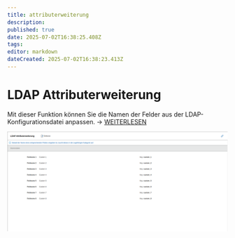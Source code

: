 ```yaml
---
title: attributerweiterung
description: 
published: true
date: 2025-07-02T16:38:25.408Z
tags: 
editor: markdown
dateCreated: 2025-07-02T16:38:23.413Z
---
```


# LDAP Attributerweiterung

Mit dieser Funktion können Sie die Namen der Felder aus der LDAP-Konfigurationsdatei anpassen. → [WEITERLESEN](../../../../benutzerauthentifizierung-und-verwaltung/ldap-verzeichnis/index.md)

[![ldap-attribut-erweiterung](../../../../assets/images/de/administration/verwaltung/import-und-schnittstellen/ldap/1-ldap.png)](../../../../assets/images/de/administration/verwaltung/import-und-schnittstellen/ldap/1-ldap.png)
